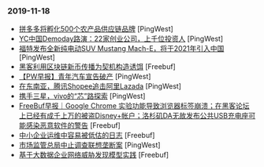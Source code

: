 ### 2019-11-18

* [拼多多将孵化500个农产品供应链品牌](https://www.pingwest.com/w/197869) [PingWest]
* [YC中国Demoday路演：22家创业公司，上千位投资人](https://www.pingwest.com/w/197867) [PingWest]
* [福特发布全新纯电动SUV Mustang Mach-E，将于2021年引入中国](https://www.pingwest.com/w/197864) [PingWest]
* [黑客利用区块链新币传播为契机构造诱饵](https://www.freebuf.com/articles/system/218802.html) [Freebuf]
* [【PW早报】青年汽车宣告破产](https://www.pingwest.com/w/197844) [PingWest]
* [在东南亚，腾讯Shopee追击阿里Lazada](https://www.pingwest.com/a/197819) [PingWest]
* [携手三星，vivo的“芯”路探索](https://www.pingwest.com/a/197834) [PingWest]
* [FreeBuf早报｜Google Chrome 实验功能导致浏览器标签崩溃；在黑客论坛上已经有成千上万的被盗Disney+帐户；洛杉矶DA无故发布公共USB充电座可能感染恶意软件的警告](https://www.freebuf.com/news/220290.html) [Freebuf]
* [中小企业运维中容易被低估的日志](https://www.freebuf.com/articles/network/219372.html) [Freebuf]
* [市场监管总局中止调查联想垄断案](https://www.pingwest.com/w/197855) [PingWest]
* [基于大数据企业网络威胁发现模型实践](https://www.freebuf.com/articles/es/219373.html) [Freebuf]
